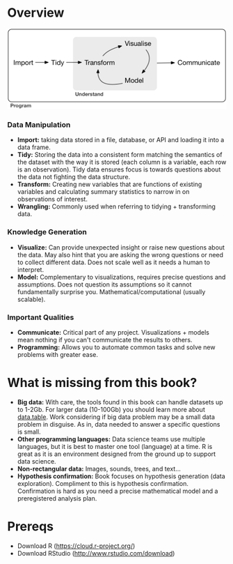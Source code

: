 # Overview

![](data-science-tools.png)  

### Data Manipulation

- **Import:** taking data stored in a file, database, or API and loading it into a data frame.
- **Tidy:** Storing the data into a consistent form matching the semantics of the dataset with the way it is stored (each column is a variable, each row is an observation). Tidy data ensures focus is towards questions about the data not fighting the data structure.
- **Transform:** Creating new variables that are functions of existing variables and calculating summary statistics to narrow in on observations of interest.
- **Wrangling:** Commonly used when referring to tidying + transforming data.

### Knowledge Generation

- **Visualize:** Can provide unexpected insight or raise new questions about the data. May also hint that you are asking the wrong questions or need to collect different data. Does not scale well as it needs a human to interpret.
- **Model:** Complementary to visualizations, requires precise questions and assumptions. Does not question its assumptions so it cannot fundamentally surprise you. Mathematical/computational (usually scalable).

### Important Qualities

- **Communicate:** Critical part of any project. Visualizations + models mean nothing if you can't communicate the results to others.
- **Programming:** Allows you to automate common tasks and solve new problems with greater ease.

# What is missing from this book?

- **Big data:** With care, the tools found in this book can handle datasets up to 1-2Gb. For larger data (10-100Gb) you should learn more about [data.table](https://github.com/Rdatatable/data.table). Work considering if big data problem may be a small data problem in disguise. As in, data needed to answer a specific questions is small.
- **Other programming languages:** Data science teams use multiple languages, but it is best to master one tool (language) at a time. R is great as it is an environment designed from the ground up to support data science.
- **Non-rectangular data:** Images, sounds, trees, and text...
- **Hypothesis confirmation:** Book focuses on hypothesis generation (data exploration). Compliment to this is hypothesis confirmation. Confirmation is hard as you need a precise mathematical model and a preregistered analysis plan. 

# Prereqs
- Download R (https://cloud.r-project.org/)
- Download RStudio (http://www.rstudio.com/download)


